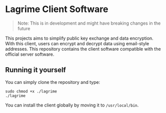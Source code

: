 # Lagrime Client Software

> Note: This is in development and might have breaking changes in the future

This projects aims to simplify public key exchange and data encryption.
With this client, users can encrypt and decrypt data using email-style addresses.
This repository contains the client software compatible with the official server software.

## Running it yourself
You can simply clone the repository and type:
```
sudo chmod +x ./lagrime
./lagrime
```

You can install the client globally by moving it to `/usr/local/bin`.